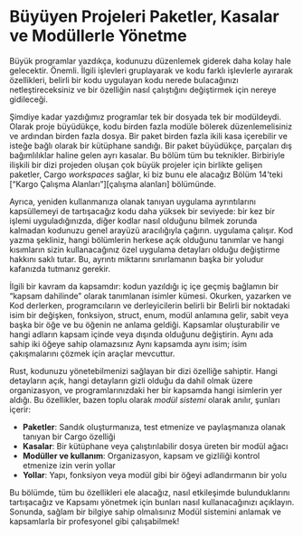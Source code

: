 # Büyüyen Projeleri Paketler, Kasalar ve Modüllerle Yönetme

Büyük programlar yazdıkça, kodunuzu düzenlemek giderek daha kolay hale gelecektir.
Önemli. İlgili işlevleri gruplayarak ve kodu farklı işlevlerle ayırarak
özellikleri, belirli bir kodu uygulayan kodu nerede bulacağınızı netleştireceksiniz
ve bir özelliğin nasıl çalıştığını değiştirmek için nereye gidileceği.

Şimdiye kadar yazdığımız programlar tek bir dosyada tek bir modüldeydi. Olarak
proje büyüdükçe, kodu birden fazla modüle bölerek düzenlemelisiniz
ve ardından birden fazla dosya. Bir paket birden fazla ikili kasa içerebilir ve
isteğe bağlı olarak bir kütüphane sandığı. Bir paket büyüdükçe, parçaları
dış bağımlılıklar haline gelen ayrı kasalar. Bu bölüm tüm
bu teknikler. Birbiriyle ilişkili bir dizi projeden oluşan çok büyük projeler için
birlikte gelişen paketler, Cargo _workspaces_ sağlar, ki biz bunu ele alacağız
Bölüm 14'teki [“Kargo Çalışma Alanları”][çalışma alanları]<!-- yoksay --> bölümünde.

Ayrıca, yeniden kullanmanıza olanak tanıyan uygulama ayrıntılarını kapsüllemeyi de tartışacağız
kodu daha yüksek bir seviyede: bir kez bir işlemi uyguladığınızda, diğer kodlar
nasıl olduğunu bilmek zorunda kalmadan kodunuzu genel arayüzü aracılığıyla çağırın.
uygulama çalışır. Kod yazma şekliniz, hangi bölümlerin herkese açık olduğunu tanımlar
ve hangi kısımların sizin kullanacağınız özel uygulama detayları olduğu
değiştirme hakkını saklı tutar. Bu, ayrıntı miktarını sınırlamanın başka bir yoludur
kafanızda tutmanız gerekir.

İlgili bir kavram da kapsamdır: kodun yazıldığı iç içe geçmiş bağlamın bir
“kapsam dahilinde” olarak tanımlanan isimler kümesi. Okurken, yazarken ve
Kod derlerken, programcıların ve derleyicilerin belirli bir
Belirli bir noktadaki isim bir değişken, fonksiyon, struct, enum, modül anlamına gelir,
sabit veya başka bir öğe ve bu öğenin ne anlama geldiği. Kapsamlar oluşturabilir ve
hangi adların kapsam içinde veya dışında olduğunu değiştirin. Aynı ada sahip iki öğeye sahip olamazsınız
Aynı kapsamda aynı isim; isim çakışmalarını çözmek için araçlar mevcuttur.

Rust, kodunuzu yönetebilmenizi sağlayan bir dizi özelliğe sahiptir.
Hangi detayların açık, hangi detayların gizli olduğu da dahil olmak üzere organizasyon,
ve programlarınızdaki her bir kapsamda hangi isimlerin yer aldığı. Bu özellikler, bazen
toplu olarak _modül sistemi_ olarak anılır, şunları içerir:

* **Paketler**: Sandık oluşturmanıza, test etmenize ve paylaşmanıza olanak tanıyan bir Cargo özelliği
* **Kasalar**: Bir kütüphane veya çalıştırılabilir dosya üreten bir modül ağacı
* **Modüller ve kullanım**: Organizasyon, kapsam ve gizliliği kontrol etmenize izin verin
yollar
* **Yollar**: Yapı, fonksiyon veya modül gibi bir öğeyi adlandırmanın bir yolu

Bu bölümde, tüm bu özellikleri ele alacağız, nasıl etkileşimde bulunduklarını tartışacağız ve
Kapsamı yönetmek için bunları nasıl kullanacağınızı açıklayın. Sonunda, sağlam bir bilgiye sahip olmalısınız
Modül sistemini anlamak ve kapsamlarla bir profesyonel gibi çalışabilmek!

[workspaces]: ch14-03-cargo-workspaces.md
